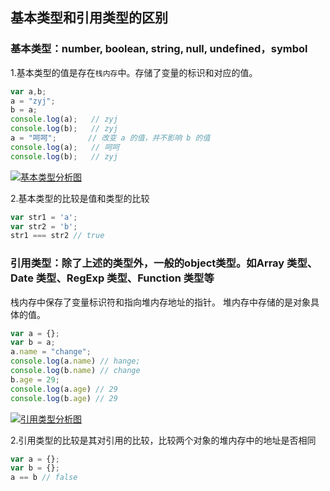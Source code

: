 ## 基本类型和引用类型的区别

### 基本类型：number, boolean, string, null, undefined，symbol
1.基本类型的值是存在`栈内存`中。存储了变量的标识和对应的值。
```js
var a,b;
a = "zyj";
b = a;
console.log(a);   // zyj
console.log(b);   // zyj
a = "呵呵";       // 改变 a 的值，并不影响 b 的值
console.log(a);   // 呵呵
console.log(b);   // zyj
```
[![基本类型分析图](图片)]([http://222](https://github.com/kerwin-ly/Blog/blob/master/assets/imgs/basic-type.png))

2.基本类型的比较是值和类型的比较
```js
var str1 = 'a';
var str2 = 'b';
str1 === str2 // true
```

### 引用类型：除了上述的类型外，一般的object类型。如Array 类型、Date 类型、RegExp 类型、Function 类型等
栈内存中保存了变量标识符和指向堆内存地址的指针。
堆内存中存储的是对象具体的值。
```js
var a = {};
var b = a;
a.name = "change";
console.log(a.name) // hange;
console.log(b.name) // change
b.age = 29;
console.log(a.age) // 29
console.log(b.age) // 29
```
[![引用类型分析图](图片)]([http://222](https://github.com/kerwin-ly/Blog/blob/master/assets/imgs/object-type.png))

2.引用类型的比较是其对引用的比较，比较两个对象的堆内存中的地址是否相同
```js
var a = {};
var b = {};
a == b // false
```
